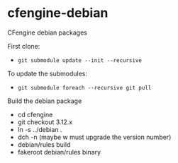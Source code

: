 # cfengine-debian
CFengine debian packages

First clone:
 * `git submodule update --init --recursive`

To update the submodules:
 * `git submodule foreach --recursive git pull`

Build the debian package
 * cd cfengine
 * git checkout 3.12.x
 * ln -s ../debian .
 * dch -n (maybe w must upgrade the version number)
 * debian/rules build
 * fakeroot debian/rules binary
